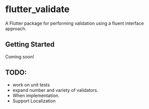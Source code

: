 # flutter_validate

A Flutter package for performing validation using a fluent interface approach.

## Getting Started

Coming soon!

## TODO:
* work on unit tests
* expand number and variety of validators. 
* When implementation.
* Support Localization
